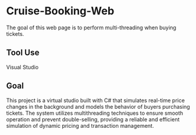 # Cruise-Booking-Web
The goal of this web page is to perform multi-threading when buying tickets.
## Tool Use
Visual Studio
## Goal
This project is a virtual studio built with C# that simulates real-time price changes in the background and models the behavior of buyers purchasing tickets. The system utilizes multithreading techniques to ensure smooth operation and prevent double-selling, providing a reliable and efficient simulation of dynamic pricing and transaction management.
